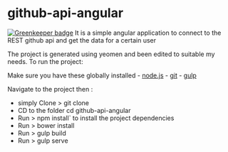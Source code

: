 # github-api-angular

[![Greenkeeper badge](https://badges.greenkeeper.io/heshamelmasry77/github-api-angular.svg)](https://greenkeeper.io/)
It is a simple angular application to connect to the REST github api and get the data for a certain user

The project is generated using yeomen and been edited to suitable my needs. 
To run the project:


Make sure you have these globally installed
	- [node.js](http://nodejs.org/)
	- [git](http://git-scm.com/)
 	- [gulp](http://gulpjs.com/)


Navigate to the project then : 
* simply Clone > git clone
* CD to the folder cd github-api-angular
* Run > npm install` to install the project dependencies
* Run > bower install
* Run > gulp build 
* Run > gulp serve 

